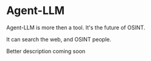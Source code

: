 # Agent-LLM

Agent-LLM is more then a tool.
It's the future of OSINT.

It can search the web, and OSINT people.

Better description coming soon